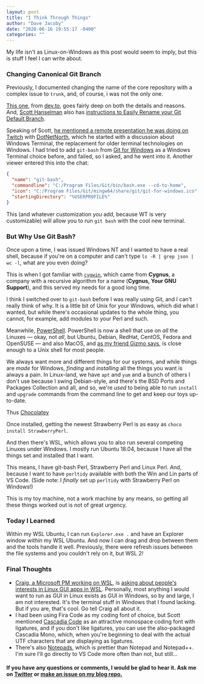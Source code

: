 ```yaml
---
layout: post
title: "I Think Through Things"
author: "Dave Jacoby"
date: "2020-06-16 19:55:17 -0400"
categories: ""
---
```


My life isn't as Linux-on-Windows as this post would seem to imply, but this is stuff I feel I can write about.

### Changing Canonical Git Branch

Previously, I documented changing the name of the core repository with a complex issue to `trunk`, and, of course, i was not the only one.

[This one](https://dev.to/damcosset/replacing-master-in-git-2jim), from [dev.to](https://dev.to/), goes fairly deep on both the details and reasons. And, [Scott Hanselman](https://www.hanselman.com/)
also has [instructions to Easily Rename your Git Default Branch](https://www.hanselman.com/blog/EasilyRenameYourGitDefaultBranchFromMasterToMain.aspx).

Speaking of Scott, [he mentioned a remote presentation he was doing on Twitch](https://twitter.com/shanselman/status/1272969408168685568) with [DotNetNorth](https://twitter.com/DotNetNorth), which he started with a discussion about Windows Terminal, the replacement for older terminal technologies on Windows. I had tried to add `git-bash` from [Git for Windows](https://gitforwindows.org/) as a Windows Terminal choice before, and failed, so I asked, and he went into it. Another viewer entered this into the chat:

```json
{
  "name": "git-bash",
  "commandline": "C:/Program Files/Git/bin/bash.exe --cd-to-home",
  "icon": "C:/Program Files/Git/mingw64/share/git/git-for-windows.ico",
  "startingDirectory": "%USERPROFILE%"
}
```

This (and whatever customization you add, because WT is very customizable) will allow you to run `git bash` with the cool new terminal.

### But Why Use Git Bash?

Once upon a time, I was issued Windows NT and I wanted to have a real shell, because if you're on a computer and can't type `ls -R | grep json | wc -l`, what are you even doing?

This is when I got familiar with [`cygwin`](https://www.cygwin.com/), which came from **Cygnus**, a company with a recursive algorithm for a name (**Cygnus, Your GNU Support**), and this served my needs for a good long time.

I think I switched over to `git-bash` before I was really using Git, and I can't really think of why. It is a little bit of Unix for your Windows, which did what I wanted, but while there's occasional updates to the whole thing, you cannot, for example, add modules to your Perl and such.

Meanwhile, [PowerShell](https://github.com/PowerShell/PowerShell). PowerShell is now a shell that use on _all_ the Linuxes — okay, not _all_, but Ubuntu, Debian, RedHat, CentOS, Fedora and OpenSUSE — and also MacOS, and [as my friend Gizmo says](https://twitter.com/search?q=from%3Agizmomathboy%20powershell&src=typed_query), is close enough to a Unix shell for most people.

We always want more and different things for our systems, and while things are _made_ for Windows, _finding_ and _installing_ all the things you want is always a pain. In Linux-land, we have `apt` and `yum` and a bunch of others I don't use because I swing Debian-style, and there's the BSD Ports and Packages Collection and all, and so, we're _used_ to being able to run `install` and `upgrade` commands from the command line to get and keep our toys up-to-date.

Thus [Chocolatey](http://chocolatey.org/)

Once installed, getting the newest Strawberry Perl is as easy as `choco install StrawberryPerl`.

And then there's WSL, which allows you to also run several competing Linuxes under Windows. I mostly run Ubuntu 18.04, because I have all the things set and installed that I want.

This means, I have git-bash Perl, Strawberry Perl and Linux Perl. And, because I want to have `perltidy` available with both the Win and Lin parts of VS Code. (Side note: I _finally_ set up `perltidy` with Strawberry Perl on Windows!)

This is my toy machine, not a work machine by any means, so getting all these things worked out is not of great urgency.

### Today I Learned

Within my WSL Ubuntu, I can run `Explorer.exe .` and have an Explorer window _within_ my WSL Ubuntu. And now I can drag and drop between them and the tools handle it well. Previously, there were refresh issues between the file systems and you couldn't rely on it, but WSL 2!

### Final Thoughts

* [Craig, a Microsoft PM working on WSL](https://twitter.com/craigaloewen/), is [asking about people's interests in Linux GUI apps in WSL](https://twitter.com/craigaloewen/status/1272946145770082304). Personally, most anything I would want to run as GUI in Linux exists as GUI in Windows, so by and large, I am not interested. It's the terminal stuff in Windows that I found lacking. But if you are, that's cool. Go tell Craig all about it.
* I had been using Fira Code as my coding font of choice, but Scott mentioned [Cascadia Code](https://github.com/microsoft/cascadia-code/) as an attractive monospace coding font with ligatures, and if you don't like ligatures, you can use the also-packaged Cascadia Mono, which, when you're beginning to deal with the actual UTF characters that are displaying as ligatures.
* There's also [Notepads](https://github.com/JasonStein/Notepads), which is prettier than Notepad and Notepad++. I'm sure I'll go directly to VS Code more often than not, but still...


#### If you have any questions or comments, I would be glad to hear it. Ask me on [Twitter](https://twitter.com/jacobydave) or [make an issue on my blog repo.](https://github.com/jacoby/jacoby.github.io)
